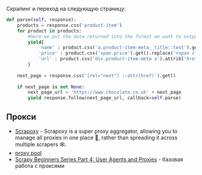 Скрапинг и переход на следующую страницу:

```python
def parse(self, response):  
    products = response.css('product-item')  
    for product in products:  
        #here we put the data returned into the format we want to output for our csv or json file  
        yield{  
            'name' : product.css('a.product-item-meta__title::text').get(),  
            'price' : product.css('span.price').get().replace('<span class="price">\n <span class="visually-hidden">Sale price</span>','').replace('</span>',''),  
            'url' : product.css('div.product-item-meta a').attrib['href'],  
        }  
  
    next_page = response.css('[rel="next"] ::attr(href)').get()  
  
    if next_page is not None:  
        next_page_url = 'https://www.chocolate.co.uk' + next_page  
        yield response.follow(next_page_url, callback=self.parse)
```

## Прокси

- [Scrapoxy](https://scrapoxy.io/) - Scrapoxy is a super proxy aggregator, allowing you to manage all proxies in one place 🎯, rather than spreading it across multiple scrapers 🕸️. 
- [proxy pool](https://github.com/rejoiceinhope/scrapy-proxy-pool/blob/master/scrapy_proxy_pool/middlewares.py)
- [Scrapy Beginners Series Part 4: User Agents and Proxies](https://scrapeops.io/python-scrapy-playbook/scrapy-beginners-guide-user-agents-proxies/) - базовая работа с проксями

